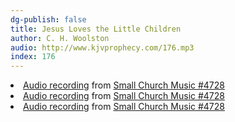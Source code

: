 ```yaml
---
dg-publish: false
title: Jesus Loves the Little Children
author: C. H. Woolston
audio: http://www.kjvprophecy.com/176.mp3
index: 176
---
```


<li><a href=""https://hymnary.org/media/fetch/183024/hymnary/media/SCM/MP3-JesusLovesTheLittle-Children-OPiano-128-CAM.mp3"" class=""sm2_button""></a> <a href=""/media/fetch/183024"">Audio recording</a> from <a href=""/hymn/SCM/4728"">Small Church Music #4728</a></li>
<li><a href=""https://hymnary.org/media/fetch/183025/hymnary/media/SCM/MP3-JesusLovesTheLittle-Children-PipeAS-128-CAM.mp3"" class=""sm2_button""></a> <a href=""/media/fetch/183025"">Audio recording</a> from <a href=""/hymn/SCM/4728"">Small Church Music #4728</a></li>
<li><a href=""https://hymnary.org/media/fetch/185166/hymnary/media/SCM/MP3-JesusLovesTheLittle-Children-SPiano-128-CAM.mp3"" class=""sm2_button""></a> <a href=""/media/fetch/185166"">Audio recording</a> from <a href=""/hymn/SCM/4728"">Small Church Music #4728</a></li>